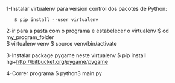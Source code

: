 1-Instalar virtualenv para version control dos pacotes de Python:

	   $ pip install --user virtualenv
2-ir para a pasta com o programa e estabelecer o virtualenv
	   $ cd my_program_folder  
	   $ virtualenv venv
	   $ source venv/bin/activate

3-Instalar package pygame neste virtualenv
	   $ pip install hg+http://bitbucket.org/pygame/pygame

4-Correr programa
	   $ python3 main.py
